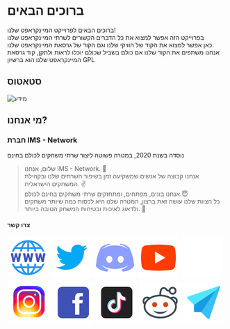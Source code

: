 # ברוכים הבאים
ברוכים הבאים לפרוייקט המיינקראפט שלנו!\
בפרוייקט הזה אפשר למצוא את כל הדברים הקשורים לשרתי המיינקראפט שלנו\
כאן אפשר למצוא את הקוד של הוויקי שלנו וגם הקוד של גרסאת המיינקראפט שלנו.\
אנחנו משתפים את הקוד שלנו אם כולם בשביל שכולם יוכלו לראות ולתקן, קוד גרסאת המיינקראפט שלנו הוא ברשיון GPL
## סטאטוס
![מידע](https://github-readme-stats.vercel.app/api/pin/?username=ims-network&repo=minecraft&theme=dark)
## מי אנחנו?
### חברת IMS - Network
נוסדה בשנת 2020, במטרה פשוטה ליצור שרתי משחקים לכולם בחינם
> שלום, אנחנו IMS - Network. 👋\
אנחנו קבוצה של אנשים שמשקיעה זמן בשיפור השרתים שלנו ובקהילת המשחקים הישראלית. ✌️\
אנחנו בונים, מפתחים, ומתחזקים שרתי משחקים בחינם לכולם.😇\
כל הצוות שלנו עושה זאת ברצון, המטרה שלנו היא לכסות כמה שיותר משחקים ולדאוג לאיכות ובטיחות המשחק הטובה ביותר. 🤩
#### צרו קשר
[![לוגו אתר](docs/photos/Website-icon.svg)](https://israelmincraftml.wixsite.com/ims-network)
[![לוגו טוויטר](docs/photos/Twitter-icon.svg)](https://twitter.com/network_ims)
[![לוגו דיסקורד](docs/photos/Discord-icon.svg)](https://discord.ims-network.net)
[![לוגו יוטיוב](docs/photos/Play-icon.svg)](https://www.youtube.com/channel/UC2k502VERIriL01UtnpE_wQ)
[![לוגו גיטהאב](docs/photos/Github-icon.svg)](https://github.com/IMS-Network)
[![לוגו אינסטנגרם](docs/photos/Instagram-icon.svg)](https://www.instagram.com/ims__network/)
[![לוגו פייסבוק](docs/photos/Facebook-icon.svg)](https://www.facebook.com/IMSNetworkOfficial)
[![לוגו טיקטוק](docs/photos/Tiktok-icon.svg)](https://www.tiktok.com/@ims_network)
[![לוגו רדיט](docs/photos/Reddit-icon.svg)](https://www.reddit.com/r/IMS_Network/)
[![לוגו אימייל](docs/photos/Email-icon.svg)](mailto:support@ims-network.net?subject=[GitHub])
